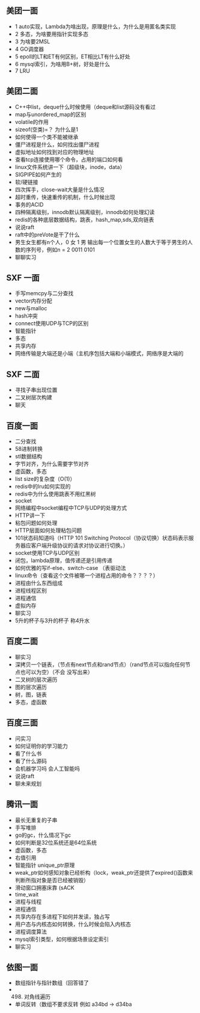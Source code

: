 ## 美团一面

+ 1 auto实现，Lambda为啥出现，原理是什么，为什么是用匿名类实现
+ 2 多态，为啥要用指针实现多态
+ 3 为啥要2MSL
+ 4 GO调度器
+ 5 epoll的LT和ET有何区别，ET相比LT有什么好处
+ 6 mysql索引，为啥用B+树，好处是什么
+ 7 LRU

## 美团二面

+ C++中list，deque什么时候使用（deque和list源码没有看过
+ map与unordered_map的区别
+ volatile的作用
+ sizeof(空类)=？ 为什么是1
+ 如何使得一个类不能被继承
+ 僵尸进程是什么，如何找出僵尸进程
+ 虚拟地址如何找到对应的物理地址
+ 查看tcp连接使用哪个命令，占用的端口如何看
+ linux文件系统讲一下（超级块，inode，data）
+ SIGPIPE如何产生的
+ 软/硬链接
+ 四次挥手，close-wait大量是什么情况
+ 超时重传，快速重传的机制，什么时候出现
+ 事务的ACID
+ 四种隔离级别，innodb默认隔离级别，innodb如何处理幻读
+ redis的各种底层数据结构，跳表，hash_map,sds,双向链表
+ 说说raft
+ raft中的preVote是干了什么
+ 男生女生都有n个人，0 女  1 男  输出每一个位置女生的人数大于等于男生的人数的序列号，例如n = 2  0011 0101
+ 聊聊实习

## SXF 一面
+ 手写memcpy与二分查找
+ vector内存分配
+ new与malloc
+ hash冲突
+ connect使用UDP与TCP的区别
+ 智能指针
+ 多态
+ 共享内存
+ 网络传输是大端还是小端（主机序包括大端和小端模式，网络序是大端的

## SXF 二面
+ 寻找子串出现位置
+ 二叉树层次构建
+ 聊天

## 百度一面
+ 二分查找
+ 58进制转换
+ stl数据结构
+ 字节对齐，为什么需要字节对齐
+ 虚函数，多态
+ list size的复杂度（O(1)）
+ redis中的lru如何实现的
+ redis中为什么使用跳表不用红黑树
+ socket
+ 网络编程中socket编程中TCP与UDP的处理方式
+ HTTP讲一下
+ 粘包问题如何处理
+ HTTP层面如何处理粘包问题
+ 101状态码知道吗（HTTP 101 Switching Protocol（协议切换）状态码表示服务器应客户端升级协议的请求对协议进行切换。）
+ socket使用TCP与UDP区别
+ 闭包，lambda原理，值传递还是引用传递
+ 如何优雅的写if-else、switch-case （表驱动法
+ linux命令（查看这个文件被哪一个进程占用的命令？？？？）
+ 进程由什么东西组成
+ 进程线程区别
+ 进程通信
+ 虚拟内存
+ 聊实习
+ 5升的杯子与3升的杯子 称4升水

## 百度二面
+ 聊实习
+ 深拷贝一个链表，（节点有next节点和rand节点）（rand节点可以指向任何节点也可以为空）（不会 没写出来）
+ 二叉树的层次遍历
+ 图的层次遍历
+ 树，图，链表
+ 多态，虚函数

## 百度三面
+ 问实习
+ 如何证明你的学习能力
+ 看了什么书
+ 看了什么源码
+ 会机器学习吗 会人工智能吗
+ 说说raft
+ 聊未来规划

## 腾讯一面
+ 最长无重复的子串
+ 手写堆排
+ go的gc，什么情况下gc
+ 如何判断是32位系统还是64位系统
+ 虚函数，多态
+ 右值引用
+ 智能指针 unique_ptr原理
+ weak_ptr如何感知对象已经析构（lock，weak_ptr还提供了expired()函数来判断所指对象是否已经被销毁）
+ 滑动窗口拥塞床靠 (sACK
+ time_wait
+ 进程与线程
+ 进程通信
+ 共享内存在多进程下如何并发读，独占写
+ 用户态与内核态如何转换，什么时候会陷入内核态
+ 进程调度算法
+ mysql索引类型，如何根据场景设定索引
+ 聊实习

## 依图一面
+ 数组指针与指针数组（回答错了
+ 498. 对角线遍历
+ 单词反转（数组不要求反转  例如 a34bd -> d34ba